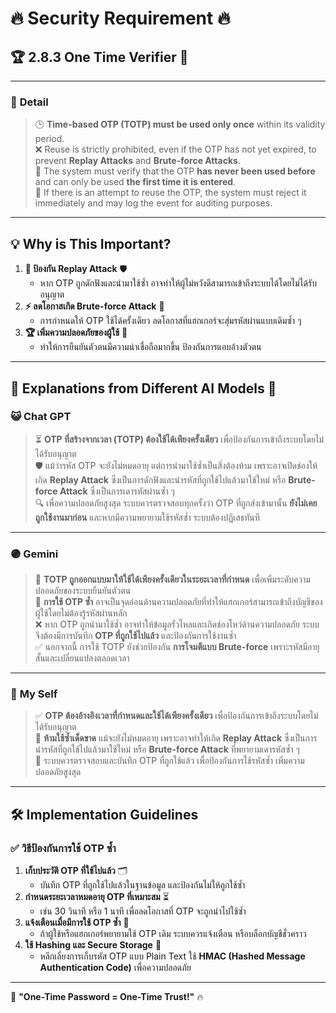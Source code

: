 # 🔥 **Security Requirement** 🔥  

## 🏆 2.8.3 One Time Verifier 🎯  

---

### 🎇 **Detail**  
> 🕒 **Time-based OTP (TOTP) must be used only once** within its validity period.  
> ❌ Reuse is strictly prohibited, even if the OTP has not yet expired, to prevent **Replay Attacks** and **Brute-force Attacks**.  
> 🔐 The system must verify that the OTP **has never been used before** and can only be used **the first time it is entered**.  
> 🚨 If there is an attempt to reuse the OTP, the system must reject it immediately and may log the event for auditing purposes.

---

## 💡 **Why is This Important?**  
1. **🔄 ป้องกัน Replay Attack** 🛡️  
   - หาก OTP ถูกดักฟังและนำมาใช้ซ้ำ อาจทำให้ผู้ไม่หวังดีสามารถเข้าถึงระบบได้โดยไม่ได้รับอนุญาต  
2. **⚡ ลดโอกาสเกิด Brute-force Attack** 🔢  
   - การกำหนดให้ OTP ใช้ได้ครั้งเดียว ลดโอกาสที่แฮกเกอร์จะสุ่มรหัสผ่านแบบเดิมซ้ำ ๆ  
3. **🏆 เพิ่มความปลอดภัยของผู้ใช้** 🔐  
   - ทำให้การยืนยันตัวตนมีความน่าเชื่อถือมากขึ้น ป้องกันการแอบอ้างตัวตน  

---

## 🧠 **Explanations from Different AI Models** 🤖  

### 😺 **Chat GPT**  
> ⏳ **OTP ที่สร้างจากเวลา (TOTP) ต้องใช้ได้เพียงครั้งเดียว** เพื่อป้องกันการเข้าถึงระบบโดยไม่ได้รับอนุญาต  
> 🛡️ แม้ว่ารหัส OTP จะยังไม่หมดอายุ แต่การนำมาใช้ซ้ำเป็นสิ่งต้องห้าม เพราะอาจเปิดช่องให้เกิด **Replay Attack** ซึ่งเป็นการดักฟังและนำรหัสที่ถูกใช้ไปแล้วมาใช้ใหม่ หรือ **Brute-force Attack** ซึ่งเป็นการเดารหัสผ่านซ้ำ ๆ  
> 🔍 เพื่อความปลอดภัยสูงสุด ระบบควรตรวจสอบทุกครั้งว่า OTP ที่ถูกส่งเข้ามานั้น **ยังไม่เคยถูกใช้งานมาก่อน** และหากมีความพยายามใช้รหัสซ้ำ ระบบต้องปฏิเสธทันที  

---

### 🟣 **Gemini**  
> 🔐 **TOTP ถูกออกแบบมาให้ใช้ได้เพียงครั้งเดียวในระยะเวลาที่กำหนด** เพื่อเพิ่มระดับความปลอดภัยของระบบยืนยันตัวตน  
> 🏰 **การใช้ OTP ซ้ำ** อาจเป็นจุดอ่อนด้านความปลอดภัยที่ทำให้แฮกเกอร์สามารถเข้าถึงบัญชีของผู้ใช้โดยไม่ต้องรู้รหัสผ่านหลัก  
> ❌ หาก OTP ถูกนำมาใช้ซ้ำ อาจทำให้ข้อมูลรั่วไหลและเกิดช่องโหว่ด้านความปลอดภัย ระบบจึงต้องมีการบันทึก **OTP ที่ถูกใช้ไปแล้ว** และป้องกันการใช้งานซ้ำ  
> ✅ นอกจากนี้ การใช้ TOTP ยังช่วยป้องกัน **การโจมตีแบบ Brute-force** เพราะรหัสมีอายุสั้นและเปลี่ยนแปลงตลอดเวลา  

---

### 🌟 **My Self**  
> ✅ **OTP ต้องอ้างอิงเวลาที่กำหนดและใช้ได้เพียงครั้งเดียว** เพื่อป้องกันการเข้าถึงระบบโดยไม่ได้รับอนุญาต  
> 🔄 **ห้ามใช้ซ้ำเด็ดขาด** แม้จะยังไม่หมดอายุ เพราะอาจทำให้เกิด **Replay Attack** ซึ่งเป็นการนำรหัสที่ถูกใช้ไปแล้วมาใช้ใหม่ หรือ **Brute-force Attack** ที่พยายามเดารหัสซ้ำ ๆ  
> 🔐 ระบบควรตรวจสอบและบันทึก OTP ที่ถูกใช้แล้ว เพื่อป้องกันการใช้รหัสซ้ำ เพิ่มความปลอดภัยสูงสุด  

---

## 🛠️ **Implementation Guidelines**  
### ✅ **วิธีป้องกันการใช้ OTP ซ้ำ**  
1. **เก็บประวัติ OTP ที่ใช้ไปแล้ว** 🗂️  
   - บันทึก OTP ที่ถูกใช้ไปแล้วในฐานข้อมูล และป้องกันไม่ให้ถูกใช้ซ้ำ  
2. **กำหนดระยะเวลาหมดอายุ OTP ที่เหมาะสม** ⏳  
   - เช่น 30 วินาที หรือ 1 นาที เพื่อลดโอกาสที่ OTP จะถูกนำไปใช้ซ้ำ  
3. **แจ้งเตือนเมื่อมีการใช้ OTP ซ้ำ** 🚨  
   - ถ้าผู้ใช้หรือแฮกเกอร์พยายามใช้ OTP เดิม ระบบควรแจ้งเตือน หรือบล็อกบัญชีชั่วคราว  
4. **ใช้ Hashing และ Secure Storage** 🔐  
   - หลีกเลี่ยงการเก็บรหัส OTP แบบ Plain Text ใช้ **HMAC (Hashed Message Authentication Code)** เพื่อความปลอดภัย  

---

🚀 **"One-Time Password = One-Time Trust!"** 🔥
